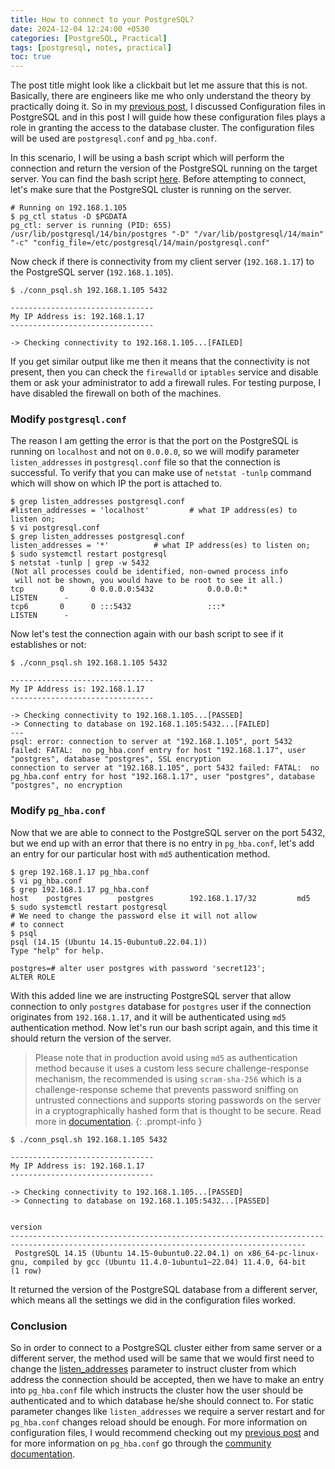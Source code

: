 ```yaml
---
title: How to connect to your PostgreSQL?
date: 2024-12-04 12:24:00 +0530
categories: [PostgreSQL, Practical]
tags: [postgresql, notes, practical]
toc: true
---
```


The post title might look like a clickbait but let me assure that this is not. Basically, there are engineers like me who only understand the theory by practically doing it. So in my [previous post](/posts/Configuration_Files_in_PostgreSQL), I discussed Configuration files in PostgreSQL and in this post I will guide how these configuration files plays a role in granting the access to the database cluster. The configuration files will be used are `postgresql.conf` and `pg_hba.conf`.

In this scenario, I will be using a bash script which will perform the connection and return the version of the PostgreSQL running on the target server. You can find the bash script [here](/assets/scripts/conn_psql.sh). Before attempting to connect, let's make sure that the PostgreSQL cluster is running on the server.

```shell
# Running on 192.168.1.105
$ pg_ctl status -D $PGDATA
pg_ctl: server is running (PID: 655)
/usr/lib/postgresql/14/bin/postgres "-D" "/var/lib/postgresql/14/main" "-c" "config_file=/etc/postgresql/14/main/postgresql.conf"
```

Now check if there is connectivity from my client server (`192.168.1.17`) to the PostgreSQL server (`192.168.1.105`).

```shell
$ ./conn_psql.sh 192.168.1.105 5432

--------------------------------
My IP Address is: 192.168.1.17
--------------------------------

-> Checking connectivity to 192.168.1.105...[FAILED]
```

If you get similar output like me then it means that the connectivity is not present, then you can check the `firewalld` or `iptables` service and disable them or ask your administrator to add a firewall rules. For testing purpose, I have disabled the firewall on both of the machines.

### Modify `postgresql.conf`

The reason I am getting the error is that the port on the PostgreSQL is running on `localhost` and not on `0.0.0.0`, so we will modify parameter `listen_addresses` in `postgresql.conf` file so that the connection is successful. To verify that you can make use of `netstat -tunlp` command which will show on which IP the port is attached to.

```shell
$ grep listen_addresses postgresql.conf
#listen_addresses = 'localhost'         # what IP address(es) to listen on;
$ vi postgresql.conf
$ grep listen_addresses postgresql.conf
listen_addresses = '*'          # what IP address(es) to listen on;
$ sudo systemctl restart postgresql
$ netstat -tunlp | grep -w 5432
(Not all processes could be identified, non-owned process info
 will not be shown, you would have to be root to see it all.)
tcp        0      0 0.0.0.0:5432            0.0.0.0:*               LISTEN      -
tcp6       0      0 :::5432                 :::*                    LISTEN      -
```

Now let's test the connection again with our bash script to see if it establishes or not:

```shell
$ ./conn_psql.sh 192.168.1.105 5432

--------------------------------
My IP Address is: 192.168.1.17
--------------------------------

-> Checking connectivity to 192.168.1.105...[PASSED]
-> Connecting to database on 192.168.1.105:5432...[FAILED]
---
psql: error: connection to server at "192.168.1.105", port 5432 failed: FATAL:  no pg_hba.conf entry for host "192.168.1.17", user "postgres", database "postgres", SSL encryption
connection to server at "192.168.1.105", port 5432 failed: FATAL:  no pg_hba.conf entry for host "192.168.1.17", user "postgres", database "postgres", no encryption
```

### Modify `pg_hba.conf`

Now that we are able to connect to the PostgreSQL server on the port 5432, but we end up with an error that there is no entry in `pg_hba.conf`, let's add an entry for our particular host with `md5` authentication method.

```shell
$ grep 192.168.1.17 pg_hba.conf
$ vi pg_hba.conf
$ grep 192.168.1.17 pg_hba.conf
host    postgres        postgres        192.168.1.17/32         md5
$ sudo systemctl restart postgresql
# We need to change the password else it will not allow
# to connect
$ psql
psql (14.15 (Ubuntu 14.15-0ubuntu0.22.04.1))
Type "help" for help.

postgres=# alter user postgres with password 'secret123';
ALTER ROLE
```

With this added line we are instructing PostgreSQL server that allow connection to only `postgres` database for `postgres` user if the connection originates from `192.168.1.17`, and it will be authenticated using `md5` authentication method. Now let's run our bash script again, and this time it should return the version of the server.

> Please note that in production avoid using `md5` as authentication method because it uses a custom less secure challenge-response mechanism, the recommended is using `scram-sha-256` which is a challenge-response scheme that prevents password sniffing on untrusted connections and supports storing passwords on the server in a cryptographically hashed form that is thought to be secure. Read more in [documentation](https://www.postgresql.org/docs/current/auth-password.html).
{: .prompt-info }

```shell
$ ./conn_psql.sh 192.168.1.105 5432

--------------------------------
My IP Address is: 192.168.1.17
--------------------------------

-> Checking connectivity to 192.168.1.105...[PASSED]
-> Connecting to database on 192.168.1.105:5432...[PASSED]

                                                                version                                                                 
----------------------------------------------------------------------------------------------------------------------------------------
 PostgreSQL 14.15 (Ubuntu 14.15-0ubuntu0.22.04.1) on x86_64-pc-linux-gnu, compiled by gcc (Ubuntu 11.4.0-1ubuntu1~22.04) 11.4.0, 64-bit
(1 row)
```

It returned the version of the PostgreSQL database from a different server, which means all the settings we did in the configuration files worked.

### Conclusion

So in order to connect to a PostgreSQL cluster either from same server or a different server, the method used will be same that we would first need to change the [listen_addresses](https://postgresqlco.nf/doc/en/param/listen_addresses/) parameter to instruct cluster from which address the connection should be accepted, then we have to make an entry into `pg_hba.conf` file which instructs the cluster how the user should be authenticated and to which database he/she should connect to. For static parameter changes like `listen_addresses` we require a server restart and for `pg_hba.conf` changes reload should be enough. For more information on configuration files, I would recommend checking out my [previous post](/posts/Configuration_Files_in_PostgreSQL) and for more information on `pg_hba.conf` go through the [community documentation](https://www.postgresql.org/docs/current/auth-pg-hba-conf.html).
